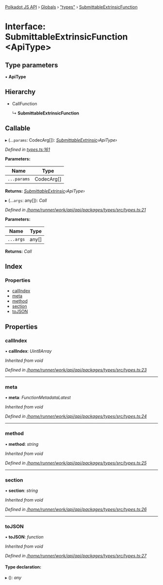 [Polkadot JS API](../README.md) › [Globals](../globals.md) › ["types"](../modules/_types_.md) › [SubmittableExtrinsicFunction](_types_.submittableextrinsicfunction.md)

# Interface: SubmittableExtrinsicFunction <**ApiType**>

## Type parameters

▪ **ApiType**

## Hierarchy

* CallFunction

  ↳ **SubmittableExtrinsicFunction**

## Callable

▸ (...`params`: CodecArg[]): *[SubmittableExtrinsic](_submittable_types_.submittableextrinsic.md)‹ApiType›*

*Defined in [types.ts:161](https://github.com/polkadot-js/api/blob/a53c924248/packages/api/src/types.ts#L161)*

**Parameters:**

Name | Type |
------ | ------ |
`...params` | CodecArg[] |

**Returns:** *[SubmittableExtrinsic](_submittable_types_.submittableextrinsic.md)‹ApiType›*

▸ (...`args`: any[]): *Call*

*Defined in [/home/runner/work/api/api/packages/types/src/types.ts:21](https://github.com/polkadot-js/api/blob/a53c924248/packages/types/src/types.ts#L21)*

**Parameters:**

Name | Type |
------ | ------ |
`...args` | any[] |

**Returns:** *Call*

## Index

### Properties

* [callIndex](_types_.submittableextrinsicfunction.md#callindex)
* [meta](_types_.submittableextrinsicfunction.md#meta)
* [method](_types_.submittableextrinsicfunction.md#method)
* [section](_types_.submittableextrinsicfunction.md#section)
* [toJSON](_types_.submittableextrinsicfunction.md#tojson)

## Properties

###  callIndex

• **callIndex**: *Uint8Array*

*Inherited from void*

*Defined in [/home/runner/work/api/api/packages/types/src/types.ts:23](https://github.com/polkadot-js/api/blob/a53c924248/packages/types/src/types.ts#L23)*

___

###  meta

• **meta**: *FunctionMetadataLatest*

*Inherited from void*

*Defined in [/home/runner/work/api/api/packages/types/src/types.ts:24](https://github.com/polkadot-js/api/blob/a53c924248/packages/types/src/types.ts#L24)*

___

###  method

• **method**: *string*

*Inherited from void*

*Defined in [/home/runner/work/api/api/packages/types/src/types.ts:25](https://github.com/polkadot-js/api/blob/a53c924248/packages/types/src/types.ts#L25)*

___

###  section

• **section**: *string*

*Inherited from void*

*Defined in [/home/runner/work/api/api/packages/types/src/types.ts:26](https://github.com/polkadot-js/api/blob/a53c924248/packages/types/src/types.ts#L26)*

___

###  toJSON

• **toJSON**: *function*

*Inherited from void*

*Defined in [/home/runner/work/api/api/packages/types/src/types.ts:27](https://github.com/polkadot-js/api/blob/a53c924248/packages/types/src/types.ts#L27)*

#### Type declaration:

▸ (): *any*
